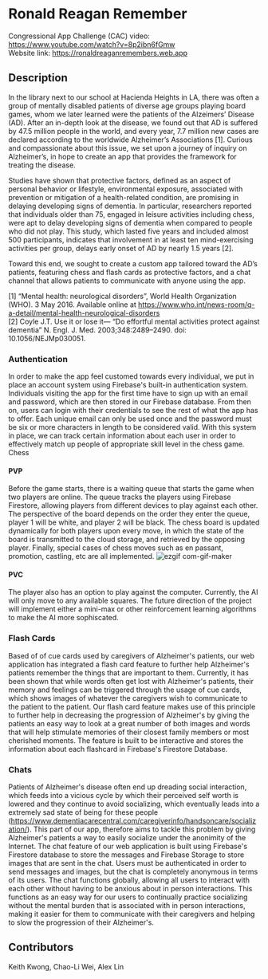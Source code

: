 # Ronald Reagan Remember
Congressional App Challenge (CAC) video: https://www.youtube.com/watch?v=8p2ibn6fGmw<br>
Website link: https://ronaldreaganremembers.web.app
## Description
In the library next to our school at Hacienda Heights in LA, there was often a group of mentally disabled patients of diverse age groups playing board games, whom we later learned were the patients of the Alzeimers’ Disease (AD). After an in-depth look at the disease, we found out that AD is suffered by 47.5 million people in the world, and every year, 7.7 million new cases are declared according to the worldwide Alzheimer’s Associations [1]. Curious and compassionate about this issue, we set upon a journey of inquiry on Alzheimer’s, in hope to create an app that provides the framework for treating the disease. 

Studies have shown that protective factors, defined as an aspect of personal behavior or lifestyle, environmental exposure, associated with prevention or mitigation of a health-related condition, are promising in delaying developing signs of dementia. In particular, researchers reported that individuals older than 75, engaged in leisure activities including chess, were apt to delay developing signs of dementia when compared to people who did not play. This study, which lasted five years and included almost 500 participants, indicates that involvement in at least ten mind-exercising activities per group, delays early onset of AD by nearly 1.5 years [2].

Toward this end, we sought to create a custom app tailored toward the AD’s patients, featuring chess and flash cards as protective factors, and a chat channel that allows patients to communicate with anyone using the app.

[1] “Mental health: neurological disorders”, World Health Organization (WHO). 3 May 2016. Available online at https://www.who.int/news-room/q-a-detail/mental-health-neurological-disorders <br>
[2] Coyle J.T. Use it or lose it— “Do effortful mental activities protect against dementia”  N. Engl. J. Med. 2003;348:2489–2490. doi: 10.1056/NEJMp030051.

### Authentication
In order to make the app feel customed towards every individual, we put in place an account system using Firebase's built-in authentication system. Individuals visiting the app for the first time have to sign up with an email and password, which are then stored in our Firebase database. From then on, users can login with their credentials to see the rest of what the app has to offer. Each unique email can only be used once and the password must be six or more characters in length to be considered valid. With this system in place, we can track certain information about each user in order to effectively match up people of appropriate skill level in the chess game.
Chess
#### PVP
Before the game starts, there is a waiting queue that starts the game when two players are online. The queue tracks the players using Firebase Firestore, allowing players from different devices to play against each other. The perspective of the board depends on the order they enter the queue, player 1 will be white, and player 2 will be black. The chess board is updated dynamically for both players upon every move, in which the state of the board is transmitted to the cloud storage, and retrieved by the opposing player. Finally, special cases of chess moves such as en passant, promotion, castling, etc are all implemented.
![ezgif com-gif-maker](https://user-images.githubusercontent.com/30357759/139355560-ba65a54a-afcc-48a9-8a51-32cd793d4490.gif)
#### PVC
The player also has an option to play against the computer. Currently, the AI will only move to any available squares. The future direction of the project will implement either a mini-max or other reinforcement learning algorithms to make the AI more sophiscated.
### Flash Cards
Based of of cue cards used by caregivers of Alzheimer's patients, our web application has integrated a flash card feature to further help Alzheimer's patients remember the things that are important to them. Currently, it has been shown that while words often get lost with Alzheimer's patients, their memory and feelings can be triggered through the usage of cue cards, which shows images of whatever the caregivers wish to communicate to the patient to the patient. Our flash card feature makes use of this principle to further help in decreasing the progression of Alzheimer's by giving the patients an easy way to look at a great number of both images and words that will help stimulate memories of their closest family members or most cherished moments. The feature is built to be interactive and stores the information about each flashcard in Firebase's Firestore Database.
### Chats
Patients of Alzheimer's disease often end up dreading social interaction, which feeds into a vicious cycle by which their perceived self worth is lowered and they continue to avoid socializing, which eventually leads into a extremely sad state of being for these people (https://www.dementiacarecentral.com/caregiverinfo/handsoncare/socialization/). This part of our app, therefore aims to tackle this problem by giving Alzheimer's patients a way to easily socialize under the anonimity of the Internet. The chat feature of our web application is built using Firebase's Firestore database to store the messages and Firebase Storage to store images that are sent in the chat. Users must be authenticated in order to send messages and images, but the chat is completely anonymous in terms of its users. The chat functions globally, allowing all users to interact with each other without having to be anxious about in person interactions. This functions as an easy way for our users to continually practice socializing without the mental burden that is associated with in person interactions, making it easier for them to communicate with their caregivers and helping to slow the progression of their Alzheimer's.
## Contributors
Keith Kwong, Chao-Li Wei, Alex Lin
